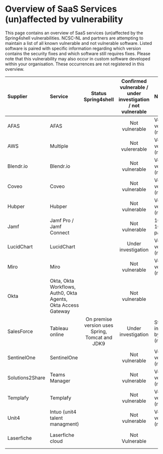 # Overview of SaaS Services (un)affected by vulnerability

This page contains an overview of SaaS services (un)affected by the Spring4shell vulnerabilities. NCSC-NL and partners are attempting to maintain a list of all known vulnerable and not vulnerable software. Listed software is paired with specific information regarding which version contains the security fixes and which software still requires fixes. Please note that this vulnerability may also occur in custom software developed within your organisation. These occurrences are not registered in this overview.

| Supplier | Service | Status Spring4shell | Confirmed vulnerable / under investigation / not vulnerable | Notes | Links |
|:---------|:--------|:-------------------:|:--------------------:|:------|------:|
| AFAS | AFAS | | Not vulnerable | Verified by vendor (mail) | |
| AWS | Multiple | | Not vulererable | Verified by vendor (mail) | |
| Blendr.io | Blendr.io | | Not vulnerable | Verified by vendor (mail) | |
| Coveo | Coveo | | Not vulnerable | Verified by vendor (mail) | |
| Hubper | Hubper | | Not vulnerable | Verified by vendor (mail) | |
| Jamf | Jamf Pro / Jamf Connect | | Not vulnerable | 10.37.2 and 10.36.4 patched | https://community.jamf.com/t5/jamf-pro/spring4shell-vulnerability/td-p/262584 |
| LucidChart | LucidChart | | Under investigation | Verified by vendor (mail) | |
| Miro | Miro | | Not vulnerable | Verified by vendor (mail) | |
| Okta | Okta, Okta Workflows, Auth0, Okta Agents, Okta Access Gateway | | Not vulnerable | | https://sec.okta.com/articles/2022/04/oktas-response-cve-2022-22965-spring4shell | 
| SalesForce | Tableau online | On premise version uses Spring, Tomcat and JDK9 | Under investigation | Still under investiagtion by vendor (mail) | https://kb.tableau.com/articles/issue/Spring4Shell-CVE-2022-22963-and-CVE-2022-22965 and https://status.salesforce.com/generalmessages/884 |
| SentinelOne | SentinelOne | | Not vulnerable | Verified by vendor (mail) | |
| Solutions2Share | Teams Manager | | Not vulnerable | Verified by vendor (mail) | |
| Templafy | Templafy | | Not vulnerable | Verified by vendor (mail) | |
| Unit4 | Intuo (unit4 talent managment) | | Not vulnerable | Verified by vendor (mail) | |
| Laserfiche | Laserfiche cloud | | Not Vulnerable | | https://support.laserfiche.com/kb/1014369/spring-framework-vulnerabilities-cve-2022-22965-cve-2022-22963-cve-2022-22947 |
